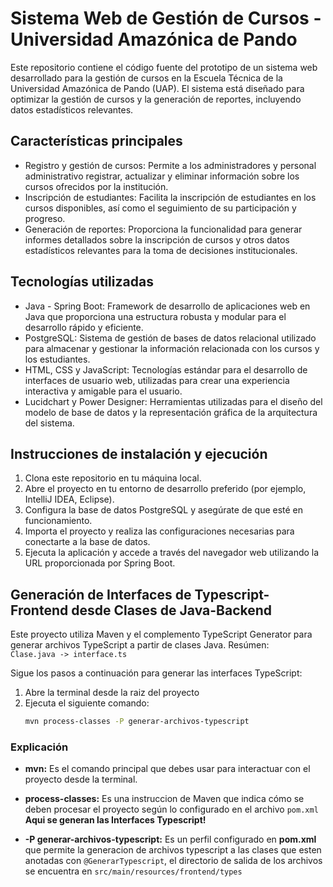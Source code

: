 # Sistema Web de Gestión de Cursos - Universidad Amazónica de Pando

Este repositorio contiene el código fuente del prototipo de un sistema web desarrollado para la gestión de cursos en la Escuela Técnica de la Universidad Amazónica de Pando (UAP). El sistema está diseñado para optimizar la gestión de cursos y la generación de reportes, incluyendo datos estadísticos relevantes.

## Características principales

- Registro y gestión de cursos: Permite a los administradores y personal administrativo registrar, actualizar y eliminar información sobre los cursos ofrecidos por la institución.
- Inscripción de estudiantes: Facilita la inscripción de estudiantes en los cursos disponibles, así como el seguimiento de su participación y progreso.
- Generación de reportes: Proporciona la funcionalidad para generar informes detallados sobre la inscripción de cursos y otros datos estadísticos relevantes para la toma de decisiones institucionales.

## Tecnologías utilizadas

- Java - Spring Boot: Framework de desarrollo de aplicaciones web en Java que proporciona una estructura robusta y modular para el desarrollo rápido y eficiente.
- PostgreSQL: Sistema de gestión de bases de datos relacional utilizado para almacenar y gestionar la información relacionada con los cursos y los estudiantes.
- HTML, CSS y JavaScript: Tecnologías estándar para el desarrollo de interfaces de usuario web, utilizadas para crear una experiencia interactiva y amigable para el usuario.
- Lucidchart y Power Designer: Herramientas utilizadas para el diseño del modelo de base de datos y la representación gráfica de la arquitectura del sistema.

## Instrucciones de instalación y ejecución

1. Clona este repositorio en tu máquina local.
2. Abre el proyecto en tu entorno de desarrollo preferido (por ejemplo, IntelliJ IDEA, Eclipse).
3. Configura la base de datos PostgreSQL y asegúrate de que esté en funcionamiento.
4. Importa el proyecto y realiza las configuraciones necesarias para conectarte a la base de datos.
5. Ejecuta la aplicación y accede a través del navegador web utilizando la URL proporcionada por Spring Boot.


## Generación de Interfaces de Typescript-Frontend desde Clases de Java-Backend
Este proyecto utiliza Maven y el complemento TypeScript Generator para generar archivos TypeScript a partir de clases Java. Resúmen:<br> 
```Clase.java -> interface.ts```

Sigue los pasos a continuación para generar las interfaces TypeScript:

1) Abre la terminal desde la raiz del proyecto
2) Ejecuta el siguiente comando:
    ```bash
    mvn process-classes -P generar-archivos-typescript
    ```
### Explicación
* **mvn:** Es el comando principal que debes usar para interactuar con el proyecto desde la terminal.


* **process-classes:** Es una instruccion de Maven que indica cómo se deben procesar el proyecto según lo configurado en el archivo `pom.xml`
  **Aqui se generan las Interfaces Typescript!**


* **-P generar-archivos-typescript:** Es un perfil configurado en **pom.xml** que permite la generacion de archivos typescript a las clases que esten anotadas con `@GenerarTypescript`, el directorio de salida de los archivos se encuentra en `src/main/resources/frontend/types`
